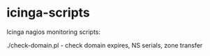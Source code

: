 # icinga-scripts
Icinga nagios monitoring scripts:

./check-domain.pl - check domain expires, NS serials, zone transfer
